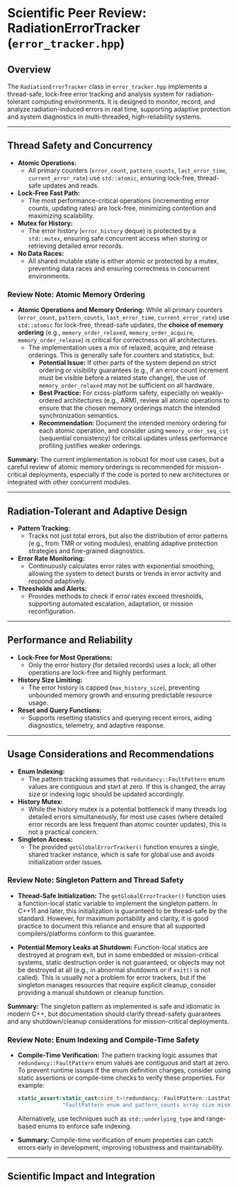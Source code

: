 # Scientific Peer Review: RadiationErrorTracker (`error_tracker.hpp`)

## Overview

The `RadiationErrorTracker` class in `error_tracker.hpp` implements a thread-safe, lock-free error tracking and analysis system for radiation-tolerant computing environments. It is designed to monitor, record, and analyze radiation-induced errors in real time, supporting adaptive protection and system diagnostics in multi-threaded, high-reliability systems.

---

## Thread Safety and Concurrency

- **Atomic Operations:**
  - All primary counters (`error_count`, `pattern_counts`, `last_error_time`, `current_error_rate`) use `std::atomic`, ensuring lock-free, thread-safe updates and reads.
- **Lock-Free Fast Path:**
  - The most performance-critical operations (incrementing error counts, updating rates) are lock-free, minimizing contention and maximizing scalability.
- **Mutex for History:**
  - The error history (`error_history` deque) is protected by a `std::mutex`, ensuring safe concurrent access when storing or retrieving detailed error records.
- **No Data Races:**
  - All shared mutable state is either atomic or protected by a mutex, preventing data races and ensuring correctness in concurrent environments.

### Review Note: Atomic Memory Ordering

- **Atomic Operations and Memory Ordering:**
  While all primary counters (`error_count`, `pattern_counts`, `last_error_time`, `current_error_rate`) use `std::atomic` for lock-free, thread-safe updates, the **choice of memory ordering** (e.g., `memory_order_relaxed`, `memory_order_acquire`, `memory_order_release`) is critical for correctness on all architectures.
    - The implementation uses a mix of relaxed, acquire, and release orderings. This is generally safe for counters and statistics, but:
      - **Potential Issue:** If other parts of the system depend on strict ordering or visibility guarantees (e.g., if an error count increment must be visible before a related state change), the use of `memory_order_relaxed` may not be sufficient on all hardware.
      - **Best Practice:** For cross-platform safety, especially on weakly-ordered architectures (e.g., ARM), review all atomic operations to ensure that the chosen memory orderings match the intended synchronization semantics.
      - **Recommendation:** Document the intended memory ordering for each atomic operation, and consider using `memory_order_seq_cst` (sequential consistency) for critical updates unless performance profiling justifies weaker orderings.

**Summary:**
The current implementation is robust for most use cases, but a careful review of atomic memory orderings is recommended for mission-critical deployments, especially if the code is ported to new architectures or integrated with other concurrent modules.

---

## Radiation-Tolerant and Adaptive Design

- **Pattern Tracking:**
  - Tracks not just total errors, but also the distribution of error patterns (e.g., from TMR or voting modules), enabling adaptive protection strategies and fine-grained diagnostics.
- **Error Rate Monitoring:**
  - Continuously calculates error rates with exponential smoothing, allowing the system to detect bursts or trends in error activity and respond adaptively.
- **Thresholds and Alerts:**
  - Provides methods to check if error rates exceed thresholds, supporting automated escalation, adaptation, or mission reconfiguration.

---

## Performance and Reliability

- **Lock-Free for Most Operations:**
  - Only the error history (for detailed records) uses a lock; all other operations are lock-free and highly performant.
- **History Size Limiting:**
  - The error history is capped (`max_history_size`), preventing unbounded memory growth and ensuring predictable resource usage.
- **Reset and Query Functions:**
  - Supports resetting statistics and querying recent errors, aiding diagnostics, telemetry, and adaptive response.

---

## Usage Considerations and Recommendations

- **Enum Indexing:**
  - The pattern tracking assumes that `redundancy::FaultPattern` enum values are contiguous and start at zero. If this is changed, the array size or indexing logic should be updated accordingly.
- **History Mutex:**
  - While the history mutex is a potential bottleneck if many threads log detailed errors simultaneously, for most use cases (where detailed error records are less frequent than atomic counter updates), this is not a practical concern.
- **Singleton Access:**
  - The provided `getGlobalErrorTracker()` function ensures a single, shared tracker instance, which is safe for global use and avoids initialization order issues.

### Review Note: Singleton Pattern and Thread Safety

- **Thread-Safe Initialization:**
  The `getGlobalErrorTracker()` function uses a function-local static variable to implement the singleton pattern. In C++11 and later, this initialization is guaranteed to be thread-safe by the standard. However, for maximum portability and clarity, it is good practice to document this reliance and ensure that all supported compilers/platforms conform to this guarantee.

- **Potential Memory Leaks at Shutdown:**
  Function-local statics are destroyed at program exit, but in some embedded or mission-critical systems, static destruction order is not guaranteed, or objects may not be destroyed at all (e.g., in abnormal shutdowns or if `exit()` is not called). This is usually not a problem for error trackers, but if the singleton manages resources that require explicit cleanup, consider providing a manual shutdown or cleanup function.

**Summary:**
The singleton pattern as implemented is safe and idiomatic in modern C++, but documentation should clarify thread-safety guarantees and any shutdown/cleanup considerations for mission-critical deployments.

### Review Note: Enum Indexing and Compile-Time Safety

- **Compile-Time Verification:**
  The pattern tracking logic assumes that `redundancy::FaultPattern` enum values are contiguous and start at zero. To prevent runtime issues if the enum definition changes, consider using static assertions or compile-time checks to verify these properties. For example:
  ```cpp
  static_assert(static_cast<size_t>(redundancy::FaultPattern::LastPattern) == pattern_counts.size() - 1,
                "FaultPattern enum and pattern_counts array size mismatch");
  ```
  Alternatively, use techniques such as `std::underlying_type` and range-based enums to enforce safe indexing.

- **Summary:**
  Compile-time verification of enum properties can catch errors early in development, improving robustness and maintainability.

---

## Scientific Impact and Integration
